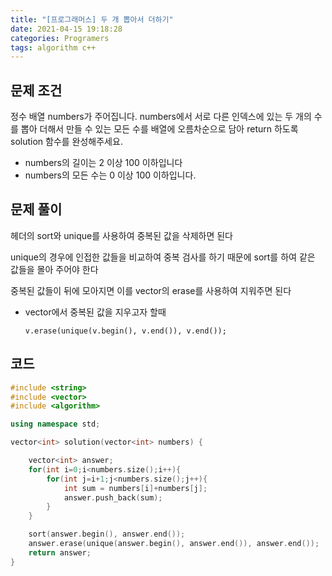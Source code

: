 ```yaml
---
title: "[프로그래머스] 두 개 뽑아서 더하기"
date: 2021-04-15 19:18:28
categories: Programers
tags: algorithm c++ 
---
```



## 문제 조건

정수 배열 numbers가 주어집니다. numbers에서 서로 다른 인덱스에 있는 두 개의 수를 뽑아 더해서 만들 수 있는 모든 수를 배열에 오름차순으로 담아 return 하도록 solution 함수를 완성해주세요.

- numbers의 길이는 2 이상 100 이하입니다
- numbers의 모든 수는 0 이상 100 이하입니다.

## 문제 풀이

<algorithm> 헤더의 sort와 unique를 사용하여 중복된 값을 삭제하면 된다

unique의 경우에 인접한 값들을 비교하여 중복 검사를 하기 때문에 sort를 하여 같은 값들을 몰아 주어야 한다

중복된 값들이 뒤에 모아지면 이를 vector의 erase를 사용하여 지워주면 된다

- vector에서 중복된 값을 지우고자 할때

    `v.erase(unique(v.begin(), v.end()), v.end());`

## 코드

```cpp
#include <string>
#include <vector>
#include <algorithm>

using namespace std;

vector<int> solution(vector<int> numbers) {

    vector<int> answer;
    for(int i=0;i<numbers.size();i++){
        for(int j=i+1;j<numbers.size();j++){
            int sum = numbers[i]+numbers[j];
            answer.push_back(sum);
        }
    }

    sort(answer.begin(), answer.end());
    answer.erase(unique(answer.begin(), answer.end()), answer.end());
    return answer;
}
```
